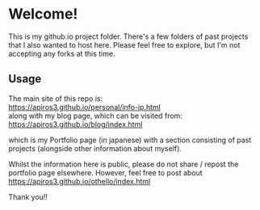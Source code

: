 # Welcome!

This is my github.io project folder. There's a few folders of past projects that I also wanted to host here. 
Please feel free to explore, but I'm not accepting any forks at this time.

## Usage
The main site of this repo is:      
https://apiros3.github.io/personal/info-jp.html       
along with my blog page, which can be visited from:       
https://apiros3.github.io/blog/index.html    

which is my Portfolio page (in japanese) with a section consisting of past projects (alongside other information about myself).

Whilst the information here is public, please do not share / repost the portfolio page elsewhere.
However, feel free to post about https://apiros3.github.io/othello/index.html 

Thank you!!
